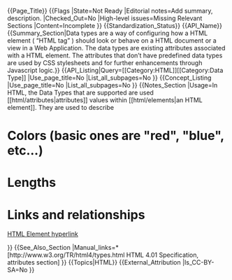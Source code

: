 {{Page_Title}}
{{Flags
|State=Not Ready
|Editorial notes=Add summary, description.
|Checked_Out=No
|High-level issues=Missing Relevant Sections
|Content=Incomplete
}}
{{Standardization_Status}}
{{API_Name}}
{{Summary_Section|Data types are a way of configuring how a HTML element ( “HTML tag” ) should look or behave on a HTML document or a view in a Web Application. The data types are existing attributes associated with a HTML element. The attributes that don’t have predefined data types are used by CSS stylesheets and for further enhancements through Javascript logic.}}
{{API_Listing|Query=[[Category:HTML]][[Category:Data Type]]
|Use_page_title=No
|List_all_subpages=No
}}
{{Concept_Listing
|Use_page_title=No
|List_all_subpages=No
}}
{{Notes_Section
|Usage=In HTML, the Data Types that are supported are used [[html/attributes|attributes]] values within [[html/elements|an HTML element]]. They are used to describe

# Colors (basic ones are "red", "blue", etc...)
# Lengths
# Links and relationships


<source lang="html4strict">

<!-- <element attribute=“data type” attribute="data type"> </element> -->

<a href="http://docs.webplatform.org" target="_blank" >HTML Element hyperlink</a>

</source>
}}
{{See_Also_Section
|Manual_links=* [http://www.w3.org/TR/html4/types.html HTML 4.01 Specification, attributes section]
}}
{{Topics|HTML}}
{{External_Attribution
|Is_CC-BY-SA=No
}}